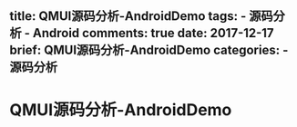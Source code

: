 title: QMUI源码分析-AndroidDemo
tags:
    - 源码分析
    - Android
comments: true
date: 2017-12-17
brief: QMUI源码分析-AndroidDemo
categories:
    - 源码分析
---
# QMUI源码分析-AndroidDemo